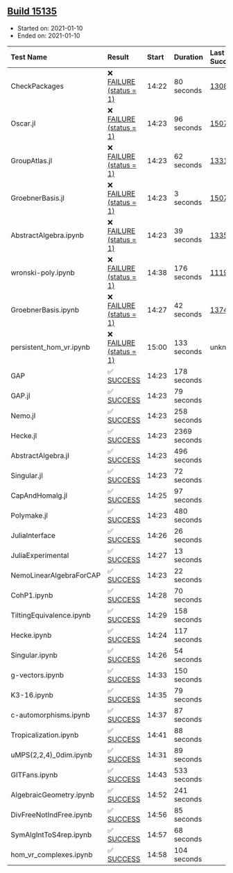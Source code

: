 ## [Build 15135](https://oscarci.mathematik.uni-kl.de/job/oscar/15135/)

* Started on: 2021-01-10
* Ended on: 2021-01-10

| Test Name    | Result | Start | Duration | Last Success | First Failure |
|:-------------|:-------|:------|:---------|:-------------|:--------------|
| CheckPackages | ❌ [FAILURE (status = 1)](https://oscarci.mathematik.uni-kl.de/job/oscar/15135/artifact/logs/build-15135/CheckPackages.log) | 14:22 | 80 seconds | [13085](https://oscarci.mathematik.uni-kl.de/job/oscar/13085/) | [13086](https://oscarci.mathematik.uni-kl.de/job/oscar/13086/) |
| Oscar.jl | ❌ [FAILURE (status = 1)](https://oscarci.mathematik.uni-kl.de/job/oscar/15135/artifact/logs/build-15135/Oscar.jl.log) | 14:23 | 96 seconds | [15079](https://oscarci.mathematik.uni-kl.de/job/oscar/15079/) | [15080](https://oscarci.mathematik.uni-kl.de/job/oscar/15080/) |
| GroupAtlas.jl | ❌ [FAILURE (status = 1)](https://oscarci.mathematik.uni-kl.de/job/oscar/15135/artifact/logs/build-15135/GroupAtlas.jl.log) | 14:23 | 62 seconds | [13311](https://oscarci.mathematik.uni-kl.de/job/oscar/13311/) | [13312](https://oscarci.mathematik.uni-kl.de/job/oscar/13312/) |
| GroebnerBasis.jl | ❌ [FAILURE (status = 1)](https://oscarci.mathematik.uni-kl.de/job/oscar/15135/artifact/logs/build-15135/GroebnerBasis.jl.log) | 14:23 | 3 seconds | [15079](https://oscarci.mathematik.uni-kl.de/job/oscar/15079/) | [15080](https://oscarci.mathematik.uni-kl.de/job/oscar/15080/) |
| AbstractAlgebra.ipynb | ❌ [FAILURE (status = 1)](https://oscarci.mathematik.uni-kl.de/job/oscar/15135/artifact/logs/build-15135/AbstractAlgebra.ipynb.log) | 14:23 | 39 seconds | [13355](https://oscarci.mathematik.uni-kl.de/job/oscar/13355/) | [13356](https://oscarci.mathematik.uni-kl.de/job/oscar/13356/) |
| wronski-poly.ipynb | ❌ [FAILURE (status = 1)](https://oscarci.mathematik.uni-kl.de/job/oscar/15135/artifact/logs/build-15135/wronski-poly.ipynb.log) | 14:38 | 176 seconds | [11192](https://oscarci.mathematik.uni-kl.de/job/oscar/11192/) | [11193](https://oscarci.mathematik.uni-kl.de/job/oscar/11193/) |
| GroebnerBasis.ipynb | ❌ [FAILURE (status = 1)](https://oscarci.mathematik.uni-kl.de/job/oscar/15135/artifact/logs/build-15135/GroebnerBasis.ipynb.log) | 14:27 | 42 seconds | [13748](https://oscarci.mathematik.uni-kl.de/job/oscar/13748/) | [13749](https://oscarci.mathematik.uni-kl.de/job/oscar/13749/) |
| persistent_hom_vr.ipynb | ❌ [FAILURE (status = 1)](https://oscarci.mathematik.uni-kl.de/job/oscar/15135/artifact/logs/build-15135/persistent_hom_vr.ipynb.log) | 15:00 | 133 seconds | unknown | unknown |
| GAP | ✅ [SUCCESS](https://oscarci.mathematik.uni-kl.de/job/oscar/15135/artifact/logs/build-15135/GAP.log) | 14:23 | 178 seconds |  |  |
| GAP.jl | ✅ [SUCCESS](https://oscarci.mathematik.uni-kl.de/job/oscar/15135/artifact/logs/build-15135/GAP.jl.log) | 14:23 | 79 seconds |  |  |
| Nemo.jl | ✅ [SUCCESS](https://oscarci.mathematik.uni-kl.de/job/oscar/15135/artifact/logs/build-15135/Nemo.jl.log) | 14:23 | 258 seconds |  |  |
| Hecke.jl | ✅ [SUCCESS](https://oscarci.mathematik.uni-kl.de/job/oscar/15135/artifact/logs/build-15135/Hecke.jl.log) | 14:23 | 2369 seconds |  |  |
| AbstractAlgebra.jl | ✅ [SUCCESS](https://oscarci.mathematik.uni-kl.de/job/oscar/15135/artifact/logs/build-15135/AbstractAlgebra.jl.log) | 14:23 | 496 seconds |  |  |
| Singular.jl | ✅ [SUCCESS](https://oscarci.mathematik.uni-kl.de/job/oscar/15135/artifact/logs/build-15135/Singular.jl.log) | 14:23 | 72 seconds |  |  |
| CapAndHomalg.jl | ✅ [SUCCESS](https://oscarci.mathematik.uni-kl.de/job/oscar/15135/artifact/logs/build-15135/CapAndHomalg.jl.log) | 14:25 | 97 seconds |  |  |
| Polymake.jl | ✅ [SUCCESS](https://oscarci.mathematik.uni-kl.de/job/oscar/15135/artifact/logs/build-15135/Polymake.jl.log) | 14:23 | 480 seconds |  |  |
| JuliaInterface | ✅ [SUCCESS](https://oscarci.mathematik.uni-kl.de/job/oscar/15135/artifact/logs/build-15135/JuliaInterface.log) | 14:26 | 26 seconds |  |  |
| JuliaExperimental | ✅ [SUCCESS](https://oscarci.mathematik.uni-kl.de/job/oscar/15135/artifact/logs/build-15135/JuliaExperimental.log) | 14:27 | 13 seconds |  |  |
| NemoLinearAlgebraForCAP | ✅ [SUCCESS](https://oscarci.mathematik.uni-kl.de/job/oscar/15135/artifact/logs/build-15135/NemoLinearAlgebraForCAP.log) | 14:23 | 22 seconds |  |  |
| CohP1.ipynb | ✅ [SUCCESS](https://oscarci.mathematik.uni-kl.de/job/oscar/15135/artifact/logs/build-15135/CohP1.ipynb.log) | 14:28 | 70 seconds |  |  |
| TiltingEquivalence.ipynb | ✅ [SUCCESS](https://oscarci.mathematik.uni-kl.de/job/oscar/15135/artifact/logs/build-15135/TiltingEquivalence.ipynb.log) | 14:29 | 158 seconds |  |  |
| Hecke.ipynb | ✅ [SUCCESS](https://oscarci.mathematik.uni-kl.de/job/oscar/15135/artifact/logs/build-15135/Hecke.ipynb.log) | 14:24 | 117 seconds |  |  |
| Singular.ipynb | ✅ [SUCCESS](https://oscarci.mathematik.uni-kl.de/job/oscar/15135/artifact/logs/build-15135/Singular.ipynb.log) | 14:26 | 54 seconds |  |  |
| g-vectors.ipynb | ✅ [SUCCESS](https://oscarci.mathematik.uni-kl.de/job/oscar/15135/artifact/logs/build-15135/g-vectors.ipynb.log) | 14:33 | 150 seconds |  |  |
| K3-16.ipynb | ✅ [SUCCESS](https://oscarci.mathematik.uni-kl.de/job/oscar/15135/artifact/logs/build-15135/K3-16.ipynb.log) | 14:35 | 79 seconds |  |  |
| c-automorphisms.ipynb | ✅ [SUCCESS](https://oscarci.mathematik.uni-kl.de/job/oscar/15135/artifact/logs/build-15135/c-automorphisms.ipynb.log) | 14:37 | 87 seconds |  |  |
| Tropicalization.ipynb | ✅ [SUCCESS](https://oscarci.mathematik.uni-kl.de/job/oscar/15135/artifact/logs/build-15135/Tropicalization.ipynb.log) | 14:41 | 88 seconds |  |  |
| uMPS(2,2,4)_0dim.ipynb | ✅ [SUCCESS](https://oscarci.mathematik.uni-kl.de/job/oscar/15135/artifact/logs/build-15135/uMPS-2-2-4-_0dim.ipynb.log) | 14:31 | 89 seconds |  |  |
| GITFans.ipynb | ✅ [SUCCESS](https://oscarci.mathematik.uni-kl.de/job/oscar/15135/artifact/logs/build-15135/GITFans.ipynb.log) | 14:43 | 533 seconds |  |  |
| AlgebraicGeometry.ipynb | ✅ [SUCCESS](https://oscarci.mathematik.uni-kl.de/job/oscar/15135/artifact/logs/build-15135/AlgebraicGeometry.ipynb.log) | 14:52 | 241 seconds |  |  |
| DivFreeNotIndFree.ipynb | ✅ [SUCCESS](https://oscarci.mathematik.uni-kl.de/job/oscar/15135/artifact/logs/build-15135/DivFreeNotIndFree.ipynb.log) | 14:56 | 85 seconds |  |  |
| SymAlgIntToS4rep.ipynb | ✅ [SUCCESS](https://oscarci.mathematik.uni-kl.de/job/oscar/15135/artifact/logs/build-15135/SymAlgIntToS4rep.ipynb.log) | 14:57 | 68 seconds |  |  |
| hom_vr_complexes.ipynb | ✅ [SUCCESS](https://oscarci.mathematik.uni-kl.de/job/oscar/15135/artifact/logs/build-15135/hom_vr_complexes.ipynb.log) | 14:58 | 104 seconds |  |  |
